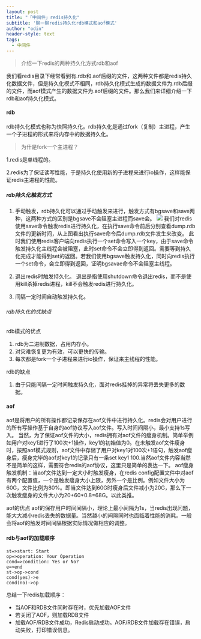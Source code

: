 ```yaml
---
layout: post
title: "「中间件」redis持久化"
subtitle: '聊一聊redis持久化rdb模式和aof模式'
author: "odin"
header-style: text
tags:
  - 中间件
---
```


> 介绍一下redis的两种持久化方式rdb和aof

我们看redis目录下经常看到有.rdb和.aof后缀的文件，这两种文件都是redis持久化数据文件，但是持久化模式不相同，rdb持久化模式生成的数据文件为.rdb后缀的文件，而aof模式产生的数据文件为.aof后缀的文件。那么我们来详细介绍一下rdb和aof持久化模式。

#### rdb
rdb持久化模式也称为快照持久化。rdb持久化是通过fork（复制）主进程，产生一个子进程的形式来将内存中的数据持久化。
> 为什是fork一个主进程？

 1.redis是单线程的。

 2.redis为了保证读写性能，于是持久化使用新的子进程来进行io操作，这样能保证redis主进程的性能。

##### rdb持久化触发方式
1. 手动触发，rdb持久化可以通过手动触发来进行，触发方式有bgsave和save两种，这两种方式的区别是bgsave不会阻塞主进程而save会。
![]({{site.baseurl}}/img/in-post/post-middleware/redis-bgsave&save.jpg)
我们对redis使用save命令触发redis进行持久化，在执行save命令前后分别查看dump.rdb文件的更新时间，从上图看出执行save命令后dump.rdb文件发生来改变。
此时我们使用redis客户端向redis执行一个set命令写入一个key，由于save命令触发持久化主线程会被阻塞，此时set命令不会立即得到返回。需要等到持久化完成才能得到set的返回。若我们使用bgsave触发持久化，同时向redis执行一个set命令，会立即得到返回，证明bgsavae命令不会阻塞主线程。

2. 退出redis时触发持久化。
退出是指使用shutdown命令退出redis，而不是使用kill杀掉redis进程，kill不会触发redis进行持久化。

3. 间隔一定时间自动触发持久化。

###### rdb持久化的优缺点
rdb模式的优点
1. rdb为二进制数据，占用内存小。
2. 对灾难恢复更为有效，可以更快的传输。
3. 每次都是fork一个子进程来进行io操作，保证来主线程的性能。

rdb的缺点
1. 由于只能间隔一定时间触发持久化，面对redis挂掉的异常将丢失更多的数据。

#### aof
aof是将用户的所有操作都记录保存在aof文件中进行持久化。redis会对用户进行的所有写操作基于自身的aof协议写入aof文件。写入时间间隔小，最小支持1s写入。
当然，为了保证aof文件的大小，redis拥有对aof文件的瘦身机制。简单举例如用户对key1进行了100次+1操作，key1的初始值为0。在未触发aof文件瘦身时，按照aof模式规则，aof文件中存储了用户对key1对100次+1语句，触发aof瘦身后，瘦身完毕的aof对key1的记录只有一条set key1 100.当然aof文件内容当然不是简单的这样，需要符合redis的aof协议，这里只是简单的表达一下。
aof瘦身触发机制：当aof文件达到一定大小时触发瘦身，在redis config配置文件中对aof有两个配置值，一个是触发瘦身大小上限，另外一个是比例。例如文件大小为60G，文件比例为80%。即当文件达到60G时瘦身后文件减小为20G，那么下一次触发瘦身的文件大小为20+60*0.8=68G。以此类推。

aof的优点
aof的保存用户时间间隔小，理论上最小间隔为1s，当redis出现问题，能大大减小redis丢失的数据量。当然越小的间隔同时也面临着性能的消耗。一般会将aof的触发时间间隔根据实际情况做相应的调整。

#### rdb与aof的加载顺序

```flow
st=>start: Start
op=>operation: Your Operation
cond=>condition: Yes or No?
e=>end
st->op->cond
cond(yes)->e
cond(no)->op
```

总结一下redis加载顺序：
* 当AOF和RDB文件同时存在时，优先加载AOF文件
* 若关闭了AOF，则加载RDB文件
* 加载AOF/RDB文件成功，Redis启动成功。AOF/RDB文件加载存在错误，启动失败，打印错误信息。
